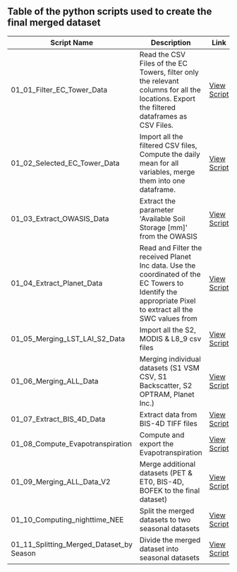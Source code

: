 ## Table of the python scripts used to create the final merged dataset

| Script Name | Description | Link |
|------------|------------|-------------|
| 01_01_Filter_EC_Tower_Data  | Read the CSV Files of the EC Towers, filter only the relevant columns for all the locations. Export the filtered dataframes as CSV Files. | [View Script](https://github.com/robduos/Master_Thesis/blob/main/01_Data_Pre_Processing/01_01_Filter_EC_Tower_Data.R) |
| 01_02_Selected_EC_Tower_Data  | Import all the filtered CSV files, Compute the daily mean for all variables, merge them into one dataframe. | [View Script](https://github.com/robduos/Master_Thesis/blob/main/01_Data_Pre_Processing/01_02_Selected_EC_Tower_Data.R) |
| 01_03_Extract_OWASIS_Data | Extract the parameter 'Available Soil Storage [mm]' from the OWASIS | [View Script](https://github.com/robduos/Master_Thesis/blob/main/01_Data_Pre_Processing/01_03_Extract_OWASIS_Data.R) |
| 01_04_Extract_Planet_Data | Read and Filter the received Planet Inc data. Use the coordinated of the EC Towers to Identify the appropriate Pixel to extract all the SWC values from | [View Script](https://github.com/robduos/Master_Thesis/blob/main/01_Data_Pre_Processing/01_04_Read_Filter_Planet_Data.R) |
| 01_05_Merging_LST_LAI_S2_Data | Import all the S2, MODIS & L8_9 csv files | [View Script](https://github.com/robduos/Master_Thesis/blob/main/01_Data_Pre_Processing/01_05_Merging_LST_LAI_S2_Data.R) |
| 01_06_Merging_ALL_Data | Merging individual datasets (S1 VSM CSV, S1 Backscatter, S2 OPTRAM, Planet Inc.) | [View Script](https://github.com/robduos/Master_Thesis/blob/main/01_Data_Pre_Processing/01_06_Merging_All_Data.R) |
| 01_07_Extract_BIS_4D_Data | Extract data from BIS-4D TIFF files | [View Script](https://github.com/robduos/Master_Thesis/blob/main/01_Data_Pre_Processing/01_07_Extract_BIS_4D_Data.R) |
| 01_08_Compute_Evapotranspiration | Compute and export the Evapotranspiration| [View Script](https://github.com/robduos/Master_Thesis/blob/main/01_Data_Pre_Processing/01_08_Compute_Evapotranspiration.ipynb) |
| 01_09_Merging_ALL_Data_V2 | Merge additional datasets (PET & ET0, BIS-4D, BOFEK to the final dataset) | [View Script](https://github.com/robduos/Master_Thesis/blob/main/01_Data_Pre_Processing/01_09_Merging_ALL_Data_V2.ipynb) |
| 01_10_Computing_nighttime_NEE | Split the merged datasets to two seasonal datasets | [View Script](https://github.com/robduos/Master_Thesis/blob/main/01_Data_Pre_Processing/01_10_Computing_nighttime_NEE.ipynb) |
| 01_11_Splitting_Merged_Dataset_by Season | Divide the merged dataset into seasonal datasets  | [View Script](https://github.com/robduos/Master_Thesis/blob/main/01_Data_Pre_Processing/01_11_Splitting_Merged_Dataset_by%20Season.ipynb) |